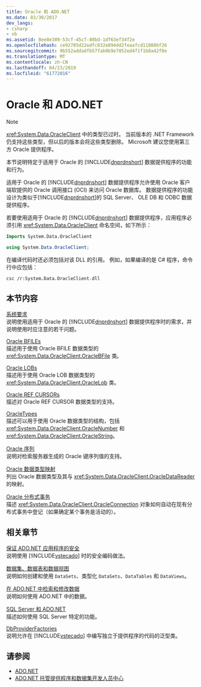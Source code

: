 ```yaml
---
title: Oracle 和 ADO.NET
ms.date: 03/30/2017
dev_langs:
- csharp
- vb
ms.assetid: 8ee8e389-53cf-45cf-80bd-1df63ef34f2e
ms.openlocfilehash: ce92705d22edfc832e894dd2feaafcd11088bf26
ms.sourcegitcommit: 9b552addadfb57fab0b9e7852ed4f1f1b8a42f8e
ms.translationtype: MT
ms.contentlocale: zh-CN
ms.lasthandoff: 04/23/2019
ms.locfileid: "61772016"
---
```

# <a name="oracle-and-adonet"></a>Oracle 和 ADO.NET
> [!NOTE]
>  <xref:System.Data.OracleClient> 中的类型已过时。 当前版本的 .NET Framework 仍支持这些类型，但以后的版本会将这些类型删除。 Microsoft 建议您使用第三方 Oracle 提供程序。  
  
 本节说明特定于适用于 Oracle 的 [!INCLUDE[dnprdnshort](../../../../includes/dnprdnshort-md.md)] 数据提供程序的功能和行为。  
  
 适用于 Oracle 的 [!INCLUDE[dnprdnshort](../../../../includes/dnprdnshort-md.md)] 数据提供程序允许使用 Oracle 客户端软提供的 Oracle 调用接口 (OCI) 来访问 Oracle 数据库。 数据提供程序的功能设计为类似于[!INCLUDE[dnprdnshort](../../../../includes/dnprdnshort-md.md)]的 SQL Server、 OLE DB 和 ODBC 数据提供程序。  
  
 若要使用适用于 Oracle 的 [!INCLUDE[dnprdnshort](../../../../includes/dnprdnshort-md.md)] 数据提供程序，应用程序必须引用 <xref:System.Data.OracleClient> 命名空间，如下所示：  
  
```vb  
Imports System.Data.OracleClient  
```  
  
```csharp  
using System.Data.OracleClient;  
```  
  
 在编译代码时还必须包括对该 DLL 的引用。 例如，如果编译的是 C# 程序，命令行中应包括：  
  
```  
csc /r:System.Data.OracleClient.dll  
```  
  
## <a name="in-this-section"></a>本节内容  
 [系统要求](../../../../docs/framework/data/adonet/system-requirements-for-the-dotnet-data-provider-for-oracle.md)  
 说明使用适用于 Oracle 的 [!INCLUDE[dnprdnshort](../../../../includes/dnprdnshort-md.md)] 数据提供程序时的需求，并说明使用时应注意的若干问题。  
  
 [Oracle BFILEs](../../../../docs/framework/data/adonet/oracle-bfiles.md)  
 描述用于使用 Oracle BFILE 数据类型的 <xref:System.Data.OracleClient.OracleBFile> 类。  
  
 [Oracle LOBs](../../../../docs/framework/data/adonet/oracle-lobs.md)  
 描述用于使用 Oracle LOB 数据类型的 <xref:System.Data.OracleClient.OracleLob> 类。  
  
 [Oracle REF CURSORs](../../../../docs/framework/data/adonet/oracle-ref-cursors.md)  
 描述对 Oracle REF CURSOR 数据类型的支持。  
  
 [OracleTypes](../../../../docs/framework/data/adonet/oracletypes.md)  
 描述可以用于使用 Oracle 数据类型的结构，包括 <xref:System.Data.OracleClient.OracleNumber> 和 <xref:System.Data.OracleClient.OracleString>。  
  
 [Oracle 序列](../../../../docs/framework/data/adonet/oracle-sequences.md)  
 说明对检索服务器生成的 Oracle 键序列值的支持。  
  
 [Oracle 数据类型映射](../../../../docs/framework/data/adonet/oracle-data-type-mappings.md)  
 列出 Oracle 数据类型及其与 <xref:System.Data.OracleClient.OracleDataReader> 的映射。  
  
 [Oracle 分布式事务](../../../../docs/framework/data/adonet/oracle-distributed-transactions.md)  
 描述 <xref:System.Data.OracleClient.OracleConnection> 对象如何自动在现有分布式事务中登记（如果确定某个事务是活动的）。  
  
## <a name="related-sections"></a>相关章节  
 [保证 ADO.NET 应用程序的安全](../../../../docs/framework/data/adonet/securing-ado-net-applications.md)  
 说明使用 [!INCLUDE[vstecado](../../../../includes/vstecado-md.md)] 时的安全编码做法。  
  
 [数据集、数据表和数据视图](../../../../docs/framework/data/adonet/dataset-datatable-dataview/index.md)  
 说明如何创建和使用 `DataSets`、类型化 `DataSets`、`DataTables` 和 `DataViews`。  
  
 [在 ADO.NET 中检索和修改数据](../../../../docs/framework/data/adonet/retrieving-and-modifying-data.md)  
 说明如何使用 ADO.NET 中的数据。  
  
 [SQL Server 和 ADO.NET](../../../../docs/framework/data/adonet/sql/index.md)  
 描述如何使用 SQL Server 特定的功能。  
  
 [DbProviderFactories](../../../../docs/framework/data/adonet/dbproviderfactories.md)  
 说明允许在 [!INCLUDE[vstecado](../../../../includes/vstecado-md.md)] 中编写独立于提供程序的代码的泛型类。  
  
## <a name="see-also"></a>请参阅

- [ADO.NET](../../../../docs/framework/data/adonet/index.md)
- [ADO.NET 托管提供程序和数据集开发人员中心](https://go.microsoft.com/fwlink/?LinkId=217917)
